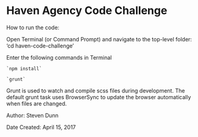 # Haven Agency Code Challenge 

How to run the code:

Open Terminal (or Command Prompt) and navigate to the top-level folder:
	‘cd haven-code-challenge’

Enter the following commands in Terminal

    `npm install`
    
    `grunt`

Grunt is used to watch and compile scss files during development. 
The default grunt task uses BrowserSync to update the browser 
automatically when files are changed.

Author: Steven Dunn

Date Created: April 15, 2017